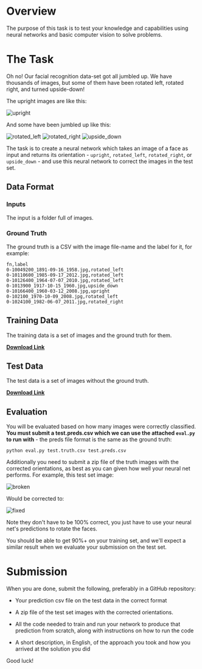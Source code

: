 # Overview

The purpose of this task is to test your knowledge and capabilities using neural networks and basic computer vision to solve problems. 

# The Task

Oh no! Our facial recognition data-set got all jumbled up. We have thousands of images, but some of them have been 
rotated left, rotated right, and turned upside-down! 

The upright images are like this:

![upright](https://imgur.com/WY6x3RG.jpg)

And some have been jumbled up like this:

![rotated_left](https://imgur.com/JWdJl0B.jpg)
![rotated_right](https://imgur.com/73Obelm.jpg)
![upside_down](https://imgur.com/mFUm3E8.jpg)

The task is to create a neural network which takes an image of a face as input and returns its orientation - `upright`, 
`rotated_left`, `rotated_right`, or `upside_down` - and use this neural network to correct the images in the test set.

## Data Format

### Inputs

The input is a folder full of images.

### Ground Truth

The ground truth is a CSV with the image file-name and the label for it, for example:

```
fn,label
0-10049200_1891-09-16_1958.jpg,rotated_left
0-10110600_1985-09-17_2012.jpg,rotated_left
0-10126400_1964-07-07_2010.jpg,rotated_left
0-1013900_1917-10-15_1960.jpg,upside_down
0-10166400_1960-03-12_2008.jpg,upright
0-102100_1970-10-09_2008.jpg,rotated_left
0-1024100_1982-06-07_2011.jpg,rotated_right
```

## Training Data

The training data is a set of images and the ground truth for them.

[**Download Link**](https://www.dropbox.com/s/lbobq9xt3nchq5q/train.rotfaces.zip?dl=0)

## Test Data

The test data is a set of images without the ground truth.

[**Download Link**](https://www.dropbox.com/s/ustfubunhfe47mj/test.rotfaces.zip?dl=0)

## Evaluation

You will be evaluated based on how many images were correctly classified. **You must submit a test.preds.csv which we can
use the attached `eval.py` to run with** - the preds file format is the same as the ground truth:

    python eval.py test.truth.csv test.preds.csv

Additionally you need to submit a zip file of the truth images with the corrected orientations, as best as you can given 
how well your neural net performs.  For example, this test set image:
  
![broken](https://i.imgur.com/YS5I71c.jpg)
  
Would be corrected to:
  
![fixed](https://i.imgur.com/BL3LsDq.jpg)
  
Note they don't have to be 100% correct, you just have to use your neural net's predictions to rotate the faces.

You should be able to get 90%+ on your training set, and we'll expect a similar result when we evaluate your submission
on the test set.

# Submission

When you are done, submit the following, preferably in a GitHub repository:

* Your prediction csv file on the test data in the correct format
* A zip file of the test set images with the corrected orientations.
  
* All the code needed to train and run your network to produce that prediction from
  scratch, along with instructions on how to run the code
* A short description, in English, of the approach you took and how you arrived at the solution 
  you did

Good luck!
